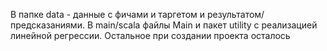 В папке data - данные с фичами и таргетом и результатом/предсказаниями.
В main/scala файлы Main и пакет utility с реализацией линейной регрессии.
Остальное при создании проекта осталось

